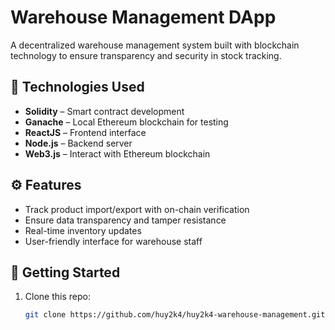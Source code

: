 # Warehouse Management DApp

A decentralized warehouse management system built with blockchain technology to ensure transparency and security in stock tracking.

## 🔧 Technologies Used

- **Solidity** – Smart contract development
- **Ganache** – Local Ethereum blockchain for testing
- **ReactJS** – Frontend interface
- **Node.js** – Backend server
- **Web3.js** – Interact with Ethereum blockchain

## ⚙️ Features

- Track product import/export with on-chain verification  
- Ensure data transparency and tamper resistance  
- Real-time inventory updates  
- User-friendly interface for warehouse staff  

## 🚀 Getting Started

1. Clone this repo:
   ```bash
   git clone https://github.com/huy2k4/huy2k4-warehouse-management.git
